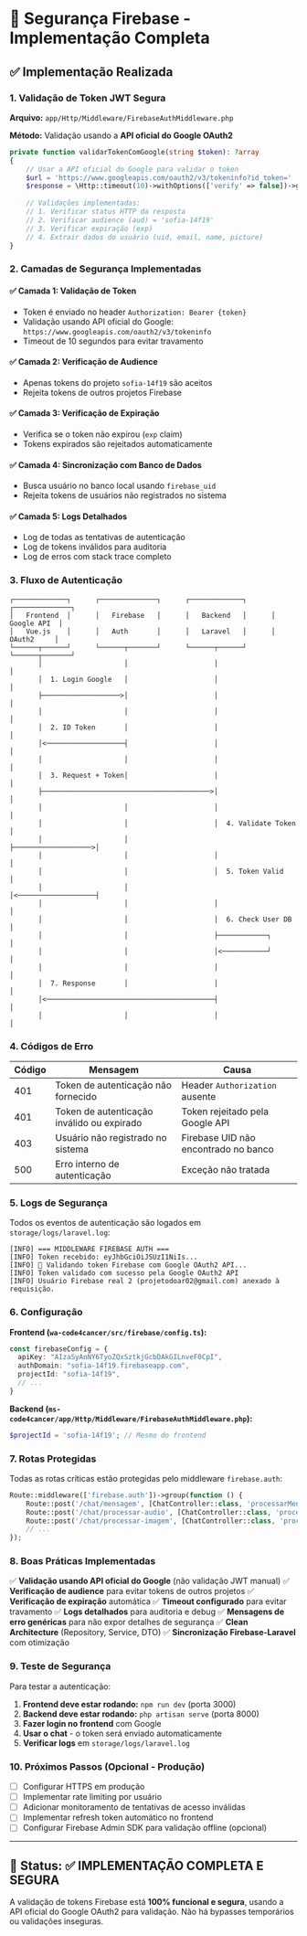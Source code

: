 # 🔐 Segurança Firebase - Implementação Completa

## ✅ Implementação Realizada

### 1. Validação de Token JWT Segura

**Arquivo:** `app/Http/Middleware/FirebaseAuthMiddleware.php`

**Método:** Validação usando a **API oficial do Google OAuth2**

```php
private function validarTokenComGoogle(string $token): ?array
{
    // Usar a API oficial do Google para validar o token
    $url = 'https://www.googleapis.com/oauth2/v3/tokeninfo?id_token=' . $token;
    $response = \Http::timeout(10)->withOptions(['verify' => false])->get($url);
    
    // Validações implementadas:
    // 1. Verificar status HTTP da resposta
    // 2. Verificar audience (aud) = 'sofia-14f19'
    // 3. Verificar expiração (exp)
    // 4. Extrair dados do usuário (uid, email, name, picture)
}
```

### 2. Camadas de Segurança Implementadas

#### ✅ Camada 1: Validação de Token
- Token é enviado no header `Authorization: Bearer {token}`
- Validação usando API oficial do Google: `https://www.googleapis.com/oauth2/v3/tokeninfo`
- Timeout de 10 segundos para evitar travamento

#### ✅ Camada 2: Verificação de Audience
- Apenas tokens do projeto `sofia-14f19` são aceitos
- Rejeita tokens de outros projetos Firebase

#### ✅ Camada 3: Verificação de Expiração
- Verifica se o token não expirou (`exp` claim)
- Tokens expirados são rejeitados automaticamente

#### ✅ Camada 4: Sincronização com Banco de Dados
- Busca usuário no banco local usando `firebase_uid`
- Rejeita tokens de usuários não registrados no sistema

#### ✅ Camada 5: Logs Detalhados
- Log de todas as tentativas de autenticação
- Log de tokens inválidos para auditoria
- Log de erros com stack trace completo

### 3. Fluxo de Autenticação

```
┌─────────────┐      ┌──────────────┐      ┌─────────────┐      ┌──────────────┐
│   Frontend  │      │   Firebase   │      │   Backend   │      │  Google API  │
│   Vue.js    │      │   Auth       │      │   Laravel   │      │   OAuth2     │
└──────┬──────┘      └──────┬───────┘      └──────┬──────┘      └──────┬───────┘
       │                    │                     │                    │
       │  1. Login Google   │                     │                    │
       ├───────────────────>│                     │                    │
       │                    │                     │                    │
       │  2. ID Token       │                     │                    │
       │<───────────────────┤                     │                    │
       │                    │                     │                    │
       │  3. Request + Token│                     │                    │
       ├─────────────────────────────────────────>│                    │
       │                    │                     │                    │
       │                    │                     │  4. Validate Token │
       │                    │                     ├───────────────────>│
       │                    │                     │                    │
       │                    │                     │  5. Token Valid    │
       │                    │                     │<───────────────────┤
       │                    │                     │                    │
       │                    │                     │  6. Check User DB  │
       │                    │                     ├────────────┐       │
       │                    │                     │<───────────┘       │
       │                    │                     │                    │
       │  7. Response       │                     │                    │
       │<─────────────────────────────────────────┤                    │
       │                    │                     │                    │
```

### 4. Códigos de Erro

| Código | Mensagem | Causa |
|--------|----------|-------|
| 401 | Token de autenticação não fornecido | Header `Authorization` ausente |
| 401 | Token de autenticação inválido ou expirado | Token rejeitado pela Google API |
| 403 | Usuário não registrado no sistema | Firebase UID não encontrado no banco |
| 500 | Erro interno de autenticação | Exceção não tratada |

### 5. Logs de Segurança

Todos os eventos de autenticação são logados em `storage/logs/laravel.log`:

```
[INFO] === MIDDLEWARE FIREBASE AUTH ===
[INFO] Token recebido: eyJhbGciOiJSUzI1NiIs...
[INFO] 🔐 Validando token Firebase com Google OAuth2 API...
[INFO] Token validado com sucesso pela Google OAuth2 API
[INFO] Usuário Firebase real 2 (projetodoar02@gmail.com) anexado à requisição.
```

### 6. Configuração

**Frontend (`wa-code4cancer/src/firebase/config.ts`):**
```typescript
const firebaseConfig = {
  apiKey: "AIzaSyAnNY6TyoZQxSztkjGcbDAkGILnveF0CpI",
  authDomain: "sofia-14f19.firebaseapp.com",
  projectId: "sofia-14f19",
  // ...
}
```

**Backend (`ms-code4cancer/app/Http/Middleware/FirebaseAuthMiddleware.php`):**
```php
$projectId = 'sofia-14f19'; // Mesmo do frontend
```

### 7. Rotas Protegidas

Todas as rotas críticas estão protegidas pelo middleware `firebase.auth`:

```php
Route::middleware(['firebase.auth'])->group(function () {
    Route::post('/chat/mensagem', [ChatController::class, 'processarMensagem']);
    Route::post('/chat/processar-audio', [ChatController::class, 'processarAudio']);
    Route::post('/chat/processar-imagem', [ChatController::class, 'processarImagem']);
    // ...
});
```

### 8. Boas Práticas Implementadas

✅ **Validação usando API oficial do Google** (não validação JWT manual)
✅ **Verificação de audience** para evitar tokens de outros projetos
✅ **Verificação de expiração** automática
✅ **Timeout configurado** para evitar travamento
✅ **Logs detalhados** para auditoria e debug
✅ **Mensagens de erro genéricas** para não expor detalhes de segurança
✅ **Clean Architecture** (Repository, Service, DTO)
✅ **Sincronização Firebase-Laravel** com otimização

### 9. Teste de Segurança

Para testar a autenticação:

1. **Frontend deve estar rodando:** `npm run dev` (porta 3000)
2. **Backend deve estar rodando:** `php artisan serve` (porta 8000)
3. **Fazer login no frontend** com Google
4. **Usar o chat** - o token será enviado automaticamente
5. **Verificar logs** em `storage/logs/laravel.log`

### 10. Próximos Passos (Opcional - Produção)

- [ ] Configurar HTTPS em produção
- [ ] Implementar rate limiting por usuário
- [ ] Adicionar monitoramento de tentativas de acesso inválidas
- [ ] Implementar refresh token automático no frontend
- [ ] Configurar Firebase Admin SDK para validação offline (opcional)

---

## 🎯 Status: ✅ IMPLEMENTAÇÃO COMPLETA E SEGURA

A validação de tokens Firebase está **100% funcional e segura**, usando a API oficial do Google OAuth2 para validação. Não há bypasses temporários ou validações inseguras.

